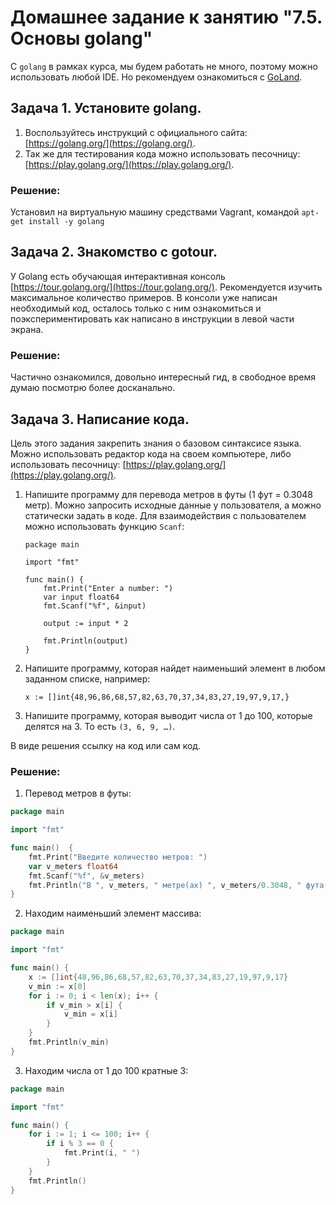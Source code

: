 # Домашнее задание к занятию "7.5. Основы golang"

С `golang` в рамках курса, мы будем работать не много, поэтому можно использовать любой IDE. 
Но рекомендуем ознакомиться с [GoLand](https://www.jetbrains.com/ru-ru/go/).  

## Задача 1. Установите golang.
1. Воспользуйтесь инструкций с официального сайта: [https://golang.org/](https://golang.org/).
2. Так же для тестирования кода можно использовать песочницу: [https://play.golang.org/](https://play.golang.org/).

### Решение:
Установил на виртуальную машину средствами Vagrant, командой `apt-get install -y golang`

## Задача 2. Знакомство с gotour.
У Golang есть обучающая интерактивная консоль [https://tour.golang.org/](https://tour.golang.org/). 
Рекомендуется изучить максимальное количество примеров. В консоли уже написан необходимый код, 
осталось только с ним ознакомиться и поэкспериментировать как написано в инструкции в левой части экрана.  

### Решение:
Частично ознакомился, довольно интересный гид, в свободное время думаю посмотрю более досканально.

## Задача 3. Написание кода. 
Цель этого задания закрепить знания о базовом синтаксисе языка. Можно использовать редактор кода 
на своем компьютере, либо использовать песочницу: [https://play.golang.org/](https://play.golang.org/).

1. Напишите программу для перевода метров в футы (1 фут = 0.3048 метр). Можно запросить исходные данные 
у пользователя, а можно статически задать в коде.
    Для взаимодействия с пользователем можно использовать функцию `Scanf`:
    ```
    package main
    
    import "fmt"
    
    func main() {
        fmt.Print("Enter a number: ")
        var input float64
        fmt.Scanf("%f", &input)
    
        output := input * 2
    
        fmt.Println(output)    
    }
    ```
 
1. Напишите программу, которая найдет наименьший элемент в любом заданном списке, например:
    ```
    x := []int{48,96,86,68,57,82,63,70,37,34,83,27,19,97,9,17,}
    ```
1. Напишите программу, которая выводит числа от 1 до 100, которые делятся на 3. То есть `(3, 6, 9, …)`.

В виде решения ссылку на код или сам код. 

### Решение:
1. Перевод метров в футы:
```go
package main

import "fmt"

func main()  {
	fmt.Print("Введите количество метров: ")
	var v_meters float64
	fmt.Scanf("%f", &v_meters)
	fmt.Println("В ", v_meters, " метре(ах) ", v_meters/0.3048, " фута(ов).")
}
```
2. Находим наименьший элемент массива:
```go
package main

import "fmt"

func main() {
	x := []int{48,96,86,68,57,82,63,70,37,34,83,27,19,97,9,17}
	v_min := x[0]
	for i := 0; i < len(x); i++ {
		if v_min > x[i] {
			v_min = x[i]
		}
	}
	fmt.Println(v_min)
}
```
3. Находим числа от 1 до 100 кратные 3:
```go
package main

import "fmt"

func main() {
	for i := 1; i <= 100; i++ {
		if i % 3 == 0 {
			fmt.Print(i, " ")
		}
	}
	fmt.Println()
}
```